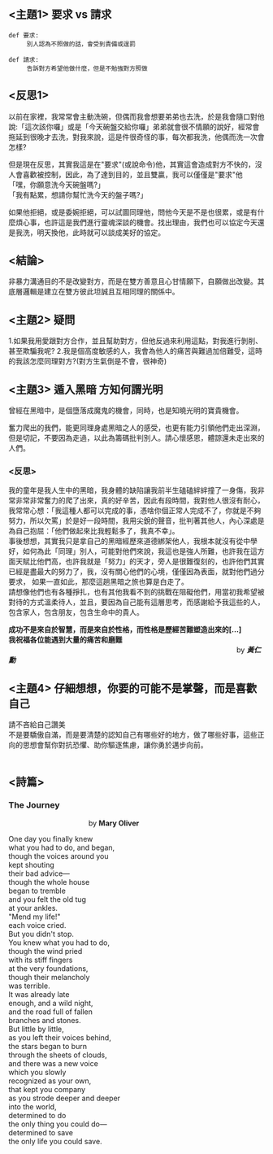 ## <主題1> 要求 vs 請求

    def 要求:
         別人認為不照做的話，會受到責備或逞罰
    
    def 請求:
         告訴對方希望他做什麼，但是不勉強對方照做
## <反思1>

以前在家裡，我常常會主動洗碗，但偶而我會想要弟弟也去洗，於是我會隨口對他說:「這次該你囉」或是「今天碗盤交給你囉」弟弟就會很不情願的說好，經常會拖延到很晚才去洗，對我來說，這是件很奇怪的事，每次都我洗，他偶而洗一次會怎樣?  

但是現在反思，其實我這是在"要求"(或說命令)他，其實這會造成對方不快的，沒人會喜歡被控制，因此，為了達到目的，並且雙贏，我可以僅僅是"要求"他  
「嘿，你願意洗今天碗盤嗎?」  
「我有點累，想請你幫忙洗今天的盤子嗎?」  

如果他拒絕，或是委婉拒絕，可以試圖同理他，問他今天是不是也很累，或是有什麼煩心事，也許這是我們進行靈魂深談的機會。找出理由，我們也可以協定今天還是我洗，明天換他，此時就可以談成美好的協定。

## <結論>
非暴力溝通目的不是改變對方，而是在雙方善意且心甘情願下，自願做出改變。其底層邏輯是建立在雙方彼此坦誠且互相同理的關係中。  

## <主題2> 疑問
1.如果我用愛跟對方合作，並且幫助對方，但他反過來利用這點，對我進行剝削、甚至欺騙我呢?
2.我是個高度敏感的人，我會為他人的痛苦與難過加倍難受，這時的我該怎麼同理對方?(對方生氣倒是不會，很神奇)

## <主題3> 遁入黑暗 方知何謂光明
曾經在黑暗中，是個墮落成魔鬼的機會，同時，也是知曉光明的寶貴機會。  

奮力爬出的我們，能更同理身處黑暗之人的感受，也更有能力引領他們走出深淵，但是切記，不要因為走過，以此為籌碼批判別人。請心懷感恩，體諒還未走出來的人們。  

### <反思>
我的童年是我人生中的黑暗，我身體的缺陷讓我前半生磕磕絆絆撞了一身傷，我非常非常非常奮力的爬了出來，真的好辛苦，因此有段時間，我對他人很沒有耐心，我常常心想：「我這種人都可以完成的事，憑啥你個正常人完成不了，你就是不夠努力，所以欠罵」於是好一段時間，我用尖銳的聲音，批判著其他人，內心深處是為自己抱屈：「他們做起來比我輕鬆多了，我真不幸」。  
事後想想，其實我只是拿自己的黑暗經歷來道德綁架他人，我根本就沒有從中學好，如何為此「同理」別人，可能對他們來說，我這也是強人所難，也許我在這方面天賦比他們高，也許我就是「努力」的天才，旁人是很難復刻的，也許他們其實已經是盡最大的努力了，我，沒有關心他們的心境，僅僅因為表面，就對他們過分要求，
如果一直如此，那麼這趟黑暗之旅也算是白走了。  
請想像他們也有各種掙扎，也有其他我看不到的挑戰在阻礙他們，用當初我希望被對待的方式溫柔待人，並且，要因為自己能有這層思考，而感謝給予我這些的人，包含家人，包含朋友，包含生命中的貴人。  

**成功不是來自於智慧，而是來自於性格，而性格是歷經苦難塑造出來的[...]**   
**我祝福各位能遇到大量的痛苦和磨難**    
&nbsp;&nbsp;&nbsp;&nbsp;&nbsp;&nbsp;&nbsp;&nbsp;&nbsp;&nbsp;&nbsp;&nbsp;&nbsp;&nbsp;&nbsp;&nbsp;&nbsp;&nbsp;&nbsp;&nbsp;&nbsp;&nbsp;&nbsp;&nbsp;&nbsp;&nbsp;&nbsp;&nbsp;&nbsp;&nbsp;&nbsp;&nbsp;&nbsp;&nbsp;&nbsp;&nbsp;&nbsp;&nbsp;&nbsp;&nbsp;&nbsp;&nbsp;&nbsp;&nbsp;&nbsp;&nbsp;&nbsp;&nbsp;&nbsp;&nbsp;&nbsp;&nbsp;&nbsp;&nbsp;&nbsp;&nbsp;&nbsp;&nbsp;&nbsp;&nbsp;&nbsp;&nbsp;&nbsp;&nbsp;&nbsp;&nbsp;&nbsp;&nbsp;&nbsp;&nbsp;&nbsp;&nbsp;&nbsp;&nbsp;&nbsp;&nbsp;&nbsp;&nbsp;&nbsp;&nbsp;&nbsp;&nbsp;&nbsp;&nbsp;&nbsp;&nbsp;&nbsp;&nbsp;&nbsp;&nbsp;&nbsp;&nbsp;&nbsp;&nbsp;&nbsp;&nbsp;&nbsp;&nbsp;&nbsp;&nbsp;&nbsp;&nbsp;&nbsp;&nbsp;&nbsp;&nbsp;&nbsp;&nbsp;&nbsp;&nbsp;&nbsp;&nbsp;&nbsp;&nbsp;by  ***黃仁勳***

## <主題4> 仔細想想，你要的可能不是掌聲，而是喜歡自己

請不吝給自己讚美    
不是要驕傲自滿，而是要清楚的認知自己有哪些好的地方，做了哪些好事，這些正向的思想會幫你對抗恐懼、助你驅逐焦慮，讓你勇於邁步向前。<br/><br/>




## <詩篇>
### The Journey    
&nbsp;&nbsp;&nbsp;&nbsp;&nbsp;&nbsp;&nbsp;&nbsp;&nbsp;&nbsp;&nbsp;&nbsp;&nbsp;&nbsp;&nbsp;&nbsp;&nbsp;&nbsp;&nbsp;&nbsp;&nbsp;&nbsp;&nbsp;&nbsp;&nbsp;&nbsp;&nbsp;&nbsp;&nbsp;&nbsp;&nbsp;&nbsp;&nbsp;&nbsp;&nbsp;&nbsp;&nbsp;&nbsp;&nbsp;&nbsp;by **Mary Oliver**

One day you finally knew    
what you had to do, and began,    
though the voices around you    
kept shouting    
their bad advice—    
though the whole house    
began to tremble    
and you felt the old tug    
at your ankles.    
"Mend my life!"    
each voice cried.    
But you didn't stop.    
You knew what you had to do,    
though the wind pried    
with its stiff fingers    
at the very foundations,    
though their melancholy    
was terrible.    
It was already late    
enough, and a wild night,    
and the road full of fallen    
branches and stones.    
But little by little,    
as you left their voices behind,    
the stars began to burn    
through the sheets of clouds,    
and there was a new voice    
which you slowly    
recognized as your own,    
that kept you company    
as you strode deeper and deeper    
into the world,    
determined to do    
the only thing you could do—    
determined to save    
the only life you could save.    